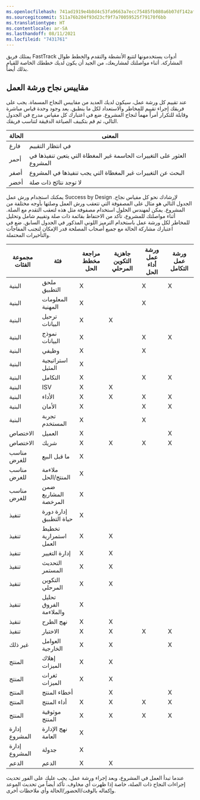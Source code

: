 ```yaml
---
ms.openlocfilehash: 741ad1919e4b8d4c53fa9663a7ecc75485fb080a6b07df142afa57e865715422
ms.sourcegitcommit: 511a76b204f93d23cf9f7a70059525f79170f6bb
ms.translationtype: HT
ms.contentlocale: ar-SA
ms.lasthandoff: 08/11/2021
ms.locfileid: "7431761"
---
```

يمتلك فريق FastTrack أدوات يستخدمونها لتتبع الأنشطة والتقدم والخطط طوال المشاركة. أثناء مواصلتك لمشاريعك، من الجيد أن يكون لديك خططك الخاصة للقيام بذلك أيضاً.

## <a name="workshop-success-measures"></a>مقاييس نجاح ورشة العمل

عند تقييم كل ورشة عمل، سيكون لديك العديد من مقاييس النجاح المسماة.
يجب على فريقك إجراء تقييم للمخاطر والاستعداد لكل ما ينطبق. يعد وجود وحدة قياس مباشرة وقابلة للتكرار أمراً مهماً لنجاح المشروع. ضع في اعتبارك كل مقياس مدرج في الجدول التالي، ثم قم بتكييف الصياغة الدقيقة لتناسب فريقك.

|     ‏الحالة    |     المعنى                                                                            |
|---------------|----------------------------------------------------------------------------------------|
|     فارغ     |     في انتظار التقييم                                                             |
|     أحمر       |     العثور على التغييرات الحاسمة غير المغطاة التي يتعين تنفيذها في المشروع    |
|     أصفر    |     البحث عن التغييرات غير المغطاة التي يجب تنفيذها في المشروع              |
|     أخضر     |     لا توجد نتائج ذات صلة                                                               |

يمكنك استخدام ورش عمل Success by Design لإرشادك نحو كل مقياس نجاح. الجدول التالي هو مثال على المصفوفة التي تتعقب ورش العمل وصلتها بأوجه مختلفة من المشروع. يمكن لمهندس الحلول استخدام مصفوفة مثل هذه لتعقب التقدم مع الصلة. أثناء مواصلتك للمشروع، تأكد من الاحتفاظ بقائمة ذات صلة وتقييم شامل وتحليل للمخاطر لكل ورشة عمل باستخدام الترميز اللوني المذكور في الجدول السابق. ضع في اعتبارك مشاركة الحالة مع جميع أصحاب المصلحة قدر الإمكان لتجنب المفاجآت والتأخيرات المحتملة.

| مجموعة الفئات     | فئة                           | مراجعة مخطط الحل | جاهزية التكوين المرحلي | ورشة عمل أداء الحل | ورشة عمل التكامل |
| -------------------- | ---------------------------------- | --------------------------- | ----------------- | ------------------------- | -------------- |
| البنية         | ملحق التطبيق              | X                           |                   | X                         | X              |
| البنية         | المعلومات المهنية              | X                           |                   | X                         |                |
| البنية         | ترحيل البيانات                     | X                           | X                 |                           |                |
| البنية         | نموذج البيانات                         | X                           |                   | X                         | X              |
| البنية         | وظيفي                         | X                           |                   | X                         |                |
| البنية         | استراتيجية المثيل                  | X                           |                   |                           |                |
| البنية         | التكامل                        | X                           |                   | X                         | X              |
| البنية         | ISV                                | X                           | X                 |                           |                |
| البنية         | الأداء                        | X                           | X                 | X                         | X              |
| البنية         | الأمان                           | X                           |                   | X                         | X              |
| البنية         | تجربة المستخدم                    | X                           |                   | X                         |                |
| الاختصاص           | العميل                           | X                           |                   |                           | X              |
| الاختصاص           | شريك                            | X                           | X                 | X                         | X              |
| مناسب للغرض    | ما قبل البيع                           | X                           |                   |                           |                |
| مناسب للغرض    | ملاءمة المنتج/الحل               | X                           |                   |                           |                |
| مناسب للغرض    | ضمن المشاريع المرخصة           | X                           |                   |                           |                |
| تنفيذ       | إدارة دورة حياة التطبيق | X                           |                   |                           |                |
| تنفيذ       | تخطيط استمرارية العمل    | X                           | X                 |                           |                |
| تنفيذ       | إدارة التغيير                  | X                           | X                 |                           |                |
| تنفيذ       | التحديث المستمر                  | X                           | X                 |                           |                |
| تنفيذ       | التكوين المرحلي                            | X                           | X                 |                           |                |
| تنفيذ       | ‏‫تحليل الفروق والملاءمة                 | X                           |                   |                           |                |
| تنفيذ       | نهج الطرح                   | X                           | X                 |                           |                |
| تنفيذ       | الاختبار                            | X                           | X                 | X                         | X              |
| غير ذلك                | العوامل الخارجية                   | X                           | X                 |                           | X              |
| المنتج              | إهلاك الميزات                | X                           | X                 |                           |                |
| المنتج              | ثغرات الميزات                       | X                           | X                 |                           |                |
| المنتج              | أخطاء المنتج                       |                             | X                 |                           | X              |
| المنتج              | أداء المنتج                | X                           | X                 | X                         | X              |
| المنتج              | موثوقية المنتج                | X                           | X                 | X                         | X              |
| إدارة المشروع | نهج الإدارة العامة      | X                           |                   |                           |                |
| إدارة المشروع | جدولة                           | X                           |                   |                           |                |
| الدعم              | الدعم                            | X                           | X                 |                           |                |

عندما تبدأ العمل في المشروع، وبعد إجراء ورشة عمل، يجب عليك على الفور تحديث إجراءات النجاح ذات الصلة، خاصة إذا ظهرت أي مخاوف. تأكد أيضاً من تحديث الموعد وإكماله بالوقت/الحضور/الحالة وأي ملاحظات أخرى.


